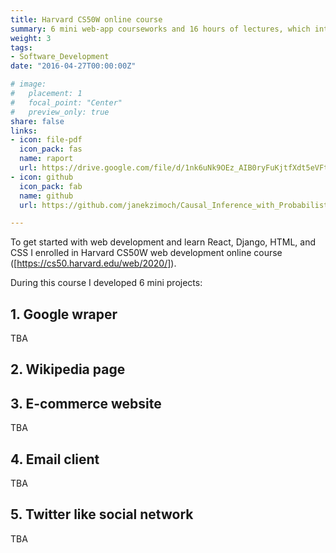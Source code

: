 ```yaml
---
title: Harvard CS50W online course
summary: 6 mini web-app courseworks and 16 hours of lectures, which introduced me to web development.
weight: 3
tags:
- Software_Development
date: "2016-04-27T00:00:00Z"

# image:
#   placement: 1
#   focal_point: "Center"
#   preview_only: true
share: false
links:
- icon: file-pdf
  icon_pack: fas
  name: raport
  url: https://drive.google.com/file/d/1nk6uNk9OEz_AIB0ryFuKjtfXdt5eVFtR/view
- icon: github
  icon_pack: fab
  name: github
  url: https://github.com/janekzimoch/Causal_Inference_with_Probabilistic_Modelling/blob/main/L48Project.ipynb

---
```


To get started with web development and learn React, Django, HTML, and CSS I enrolled in Harvard CS50W web development online course ([https://cs50.harvard.edu/web/2020/]). 

During this course I developed 6 mini projects:

## 1. Google wraper
TBA

## 2. Wikipedia page

## 3. E-commerce website
TBA

## 4. Email client
TBA

## 5. Twitter like social network
TBA
